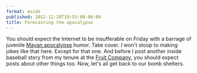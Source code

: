 ```yaml
---
format: aside
published: 2012-12-20T19:53:00-08:00
title: Forecasting the apocalypse
---
```

You should expect the Internet to be insufferable on Friday with a barrage of juvenile [Mayan apocalypse](https://en.wikipedia.org/wiki/2012_phenomenon) humor. Take cover. I won't stoop to making jokes like that here. Except for that one. And before I post another inside baseball story from my tenure at the [Fruit Company](http://www.apple.com/), you should expect posts about other things too. Now, let's all get back to our bomb shelters.